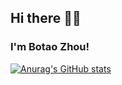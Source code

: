 ## Hi there 👋😊

### I'm Botao Zhou!

[![Anurag's GitHub stats](https://github-readme-stats.vercel.app/api?username=zbt78&hide=stars)](https://github.com/anuraghazra/github-readme-stats)



<!--
**zbt78/zbt78** is a ✨ _special_ ✨ repository because its `README.md` (this file) appears on your GitHub profile.

Here are some ideas to get you started:

- 🔭 I’m currently working on ...
- 🌱 I’m currently learning ...
- 👯 I’m looking to collaborate on ...
- 🤔 I’m looking for help with ...
- 💬 Ask me about ...
- 📫 How to reach me: ...
- 😄 Pronouns: ...
- ⚡ Fun fact: ...
-->
